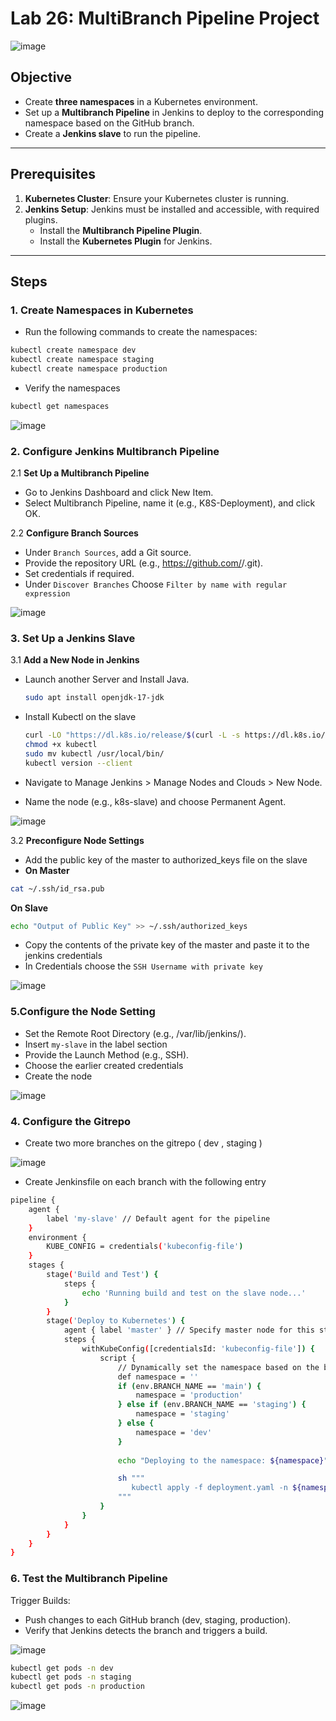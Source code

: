 # Lab 26: MultiBranch Pipeline Project  

![image](https://github.com/user-attachments/assets/abfd7a7b-df2d-4164-a37f-9d6d439a52fe)

## Objective  
- Create **three namespaces** in a Kubernetes environment.  
- Set up a **Multibranch Pipeline** in Jenkins to deploy to the corresponding namespace based on the GitHub branch.  
- Create a **Jenkins slave** to run the pipeline.  

---

## Prerequisites  

1. **Kubernetes Cluster**: Ensure your Kubernetes cluster is running.  
2. **Jenkins Setup**: Jenkins must be installed and accessible, with required plugins.  
   - Install the **Multibranch Pipeline Plugin**.  
   - Install the **Kubernetes Plugin** for Jenkins.  

---

## Steps  

### 1. Create Namespaces in Kubernetes  

- Run the following commands to create the namespaces:  

```bash
kubectl create namespace dev  
kubectl create namespace staging  
kubectl create namespace production
```
- Verify the namespaces

```bash
kubectl get namespaces
```
![image](https://github.com/user-attachments/assets/6d6d4b9b-88cd-48c0-bb5c-8264c4c9a4d3)

### 2. Configure Jenkins Multibranch Pipeline

2.1 **Set Up a Multibranch Pipeline**

- Go to Jenkins Dashboard and click New Item.
- Select Multibranch Pipeline, name it (e.g., K8S-Deployment), and click OK.

2.2 **Configure Branch Sources**

- Under `Branch Sources`, add a Git source.
- Provide the repository URL (e.g., https://github.com/<your-username>/<repo-name>.git).
- Set credentials if required.
- Under `Discover Branches` Choose `Filter by name with regular expression`
  
![image](https://github.com/user-attachments/assets/7eada1f0-cb93-46fa-8ba5-2d4c5aa431d5)

### 3. Set Up a Jenkins Slave

3.1 **Add a New Node in Jenkins**

- Launch another Server and Install Java.
  
  ```bash
  sudo apt install openjdk-17-jdk
  ```

- Install Kubectl on the slave
  ```bash
  curl -LO "https://dl.k8s.io/release/$(curl -L -s https://dl.k8s.io/release/stable.txt)/bin/linux/amd64/kubectl"
  chmod +x kubectl
  sudo mv kubectl /usr/local/bin/
  kubectl version --client
  ```
- Navigate to Manage Jenkins > Manage Nodes and Clouds > New Node.
- Name the node (e.g., k8s-slave) and choose Permanent Agent.

![image](https://github.com/user-attachments/assets/e797a31c-66ec-4933-a892-3fa01dd2246a)

3.2 **Preconfigure Node Settings**


-  Add the public key of the master to authorized_keys file on the slave
- **On Master**
```bash
cat ~/.ssh/id_rsa.pub
```
**On Slave**

```bash
echo "Output of Public Key" >> ~/.ssh/authorized_keys
```
- Copy the contents of the private key of the master and paste it to the jenkins credentials
- In Credentials choose the `SSH Username with private key`

![image](https://github.com/user-attachments/assets/6688bb2d-038e-4c65-8c1e-64cf9602dc62)

### 5.Configure the Node Setting

- Set the Remote Root Directory (e.g., /var/lib/jenkins/).
- Insert `my-slave` in the label section
- Provide the Launch Method (e.g., SSH).
- Choose the earlier created credentials
- Create the node

![image](https://github.com/user-attachments/assets/1a999ebb-ed27-4e2b-8264-704dadba9824)

### 4. Configure the Gitrepo
- Create two more branches on the gitrepo ( dev , staging )

![image](https://github.com/user-attachments/assets/a894e952-d947-431b-96df-66a7f5e8fdcb)

- Create Jenkinsfile on each branch with the following entry

```bash
pipeline {
    agent {
        label 'my-slave' // Default agent for the pipeline
    }
    environment {
        KUBE_CONFIG = credentials('kubeconfig-file')
    }
    stages {
        stage('Build and Test') {
            steps {
                echo 'Running build and test on the slave node...'
            }
        }
        stage('Deploy to Kubernetes') {
            agent { label 'master' } // Specify master node for this stage
            steps {
                withKubeConfig([credentialsId: 'kubeconfig-file']) {
                    script {
                        // Dynamically set the namespace based on the branch name
                        def namespace = ''
                        if (env.BRANCH_NAME == 'main') {
                            namespace = 'production'
                        } else if (env.BRANCH_NAME == 'staging') {
                            namespace = 'staging'
                        } else {
                            namespace = 'dev'
                        }
                        
                        echo "Deploying to the namespace: ${namespace}"

                        sh """
                           kubectl apply -f deployment.yaml -n ${namespace}
                        """
                    }
                }
            }
        }
    }
}

```
### 6. Test the Multibranch Pipeline

Trigger Builds:

- Push changes to each GitHub branch (dev, staging, production).
- Verify that Jenkins detects the branch and triggers a build.

![image](https://github.com/user-attachments/assets/72c180bf-f778-4ce2-8df0-076c2b832251)

```bash
kubectl get pods -n dev
kubectl get pods -n staging
kubectl get pods -n production
```
![image](https://github.com/user-attachments/assets/2de8ecc1-4143-40b6-afb5-3432d60f4c30)

